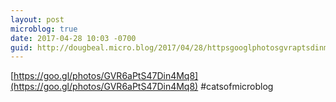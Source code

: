 ```yaml
---
layout: post
microblog: true
date: 2017-04-28 10:03 -0700
guid: http://dougbeal.micro.blog/2017/04/28/httpsgooglphotosgvraptsdinmqcatsofmicroblog.html
---
```

[https://goo.gl/photos/GVR6aPtS47Din4Mq8](https://goo.gl/photos/GVR6aPtS47Din4Mq8)
#catsofmicroblog
